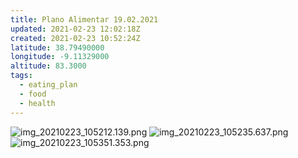 ```yaml
---
title: Plano Alimentar 19.02.2021
updated: 2021-02-23 12:02:18Z
created: 2021-02-23 10:52:24Z
latitude: 38.79490000
longitude: -9.11329000
altitude: 83.3000
tags:
  - eating_plan
  - food
  - health
---
```


![img_20210223_105212.139.png](../../_resources/img_20210223_105212.139.png)
![img_20210223_105235.637.png](../../_resources/img_20210223_105235.637.png)
![img_20210223_105351.353.png](../../_resources/img_20210223_105351.353.png)